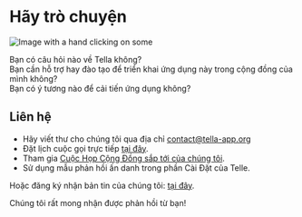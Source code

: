 <div classname="section" id="get-in-touch">
    <h1>Hãy trò chuyện</h1>
    <div classname="columns">
        <div classname="column"><img classname="home-illustrations" src="img/contact.png" alt="Image with a hand clicking on some"></div>
        <div classname="column">
            <p>Bạn có câu hỏi nào về Tella không?<br> 
                Bạn cần hỗ trợ hay đào tạo để triển khai ứng dụng này trong cộng đồng của mình không?<br>
                Bạn có ý tương nào để cải tiến ứng dụng không?<br></p>
            <h2>Liên hệ </h2>
            <ul>
<li>Hãy viết thư cho chúng tôi qua địa chỉ <a href="mailto:contact@tella-app.org">contact@tella-app.org</a>
</li>
                <li>Đặt lịch cuộc gọi trực tiếp <a href="https://calendly.com/d/grp-5v7-rjf/tella-meeting">tại đây</a>.</li>
                <li>Tham gia <a href="/community-meetings">Cuộc Họp Cộng Đồng sắp tới của chúng tôi</a>.</li>
                <li>Sử dụng mẫu phản hồi ấn danh trong phần Cài Đặt của Telle.</li>
            </ul>
<p>Hoặc đăng ký nhận bản tin của chúng tôi: <a href="https://blog.wearehorizontal.org/tag/tella/">tại đây</a>.</p>
            <p>Chúng tôi rất mong nhận được phản hồi từ bạn!</p>
        </div>
    </div>
</div>
